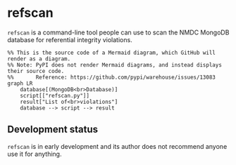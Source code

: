 # refscan

`refscan` is a command-line tool people can use to scan the NMDC MongoDB database
for referential integrity violations.

```mermaid
%% This is the source code of a Mermaid diagram, which GitHub will render as a diagram.
%% Note: PyPI does not render Mermaid diagrams, and instead displays their source code.
%%       Reference: https://github.com/pypi/warehouse/issues/13083
graph LR
    database[(MongoDB<br>Database)]
    script[["refscan.py"]]
    result["List of<br>violations"]
    database --> script --> result
```

## Development status

`refscan` is in early development and its author does not recommend anyone use it for anything.
